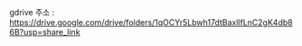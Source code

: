 gdrive 주소 : https://drive.google.com/drive/folders/1qOCYr5Lbwh17dtBaxllfLnC2gK4db86B?usp=share_link

